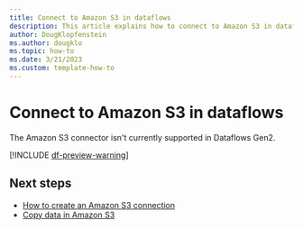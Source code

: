 ```yaml
---
title: Connect to Amazon S3 in dataflows
description: This article explains how to connect to Amazon S3 in dataflows.
author: DougKlopfenstein
ms.author: dougklo
ms.topic: how-to
ms.date: 3/21/2023
ms.custom: template-how-to 
---
```


# Connect to Amazon S3 in dataflows

The Amazon S3 connector isn't currently supported in Dataflows Gen2.

[!INCLUDE [df-preview-warning](includes/data-factory-preview-warning)]

## Next steps

- [How to create an Amazon S3 connection](connector-amazon-s3-overview.md)
- [Copy data in Amazon S3](connector-amazon-s3-copy-activity.md)
